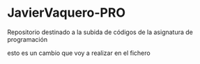 # JavierVaquero-PRO
Repositorio destinado a la subida de códigos de la asignatura de programación

esto es un cambio que voy a realizar en el fichero
